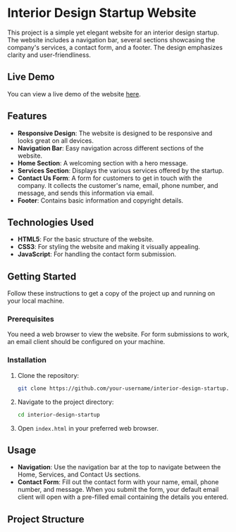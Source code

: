 # Interior Design Startup Website

This project is a simple yet elegant website for an interior design startup. The website includes a navigation bar, several sections showcasing the company's services, a contact form, and a footer. The design emphasizes clarity and user-friendliness.

## Live Demo

You can view a live demo of the website [here](https://deepanshu7539.github.io/interior-design-website/).

## Features

- **Responsive Design**: The website is designed to be responsive and looks great on all devices.
- **Navigation Bar**: Easy navigation across different sections of the website.
- **Home Section**: A welcoming section with a hero message.
- **Services Section**: Displays the various services offered by the startup.
- **Contact Us Form**: A form for customers to get in touch with the company. It collects the customer's name, email, phone number, and message, and sends this information via email.
- **Footer**: Contains basic information and copyright details.

## Technologies Used

- **HTML5**: For the basic structure of the website.
- **CSS3**: For styling the website and making it visually appealing.
- **JavaScript**: For handling the contact form submission.

## Getting Started

Follow these instructions to get a copy of the project up and running on your local machine.

### Prerequisites

You need a web browser to view the website. For form submissions to work, an email client should be configured on your machine.

### Installation

1. Clone the repository:
    ```bash
    git clone https://github.com/your-username/interior-design-startup.git
    ```

2. Navigate to the project directory:
    ```bash
    cd interior-design-startup
    ```

3. Open `index.html` in your preferred web browser.

## Usage

- **Navigation**: Use the navigation bar at the top to navigate between the Home, Services, and Contact Us sections.
- **Contact Form**: Fill out the contact form with your name, email, phone number, and message. When you submit the form, your default email client will open with a pre-filled email containing the details you entered.

## Project Structure

